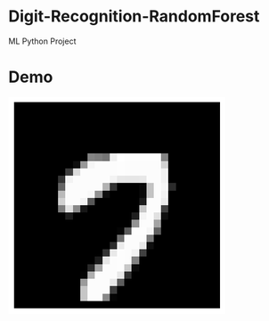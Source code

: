 # Digit-Recognition-RandomForest
ML Python Project

# Demo
![](https://github.com/developer-venish/Digit-Recognition-RandomForest/blob/main/download.png)
